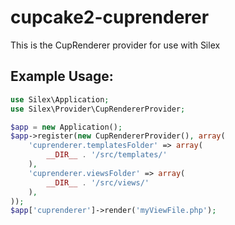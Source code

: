 cupcake2-cuprenderer
==================
This is the CupRenderer provider for use with Silex

Example Usage:
--------------
```php
use Silex\Application;
use Silex\Provider\CupRendererProvider;

$app = new Application();
$app->register(new CupRendererProvider(), array(
    'cuprenderer.templatesFolder' => array(
        __DIR__ . '/src/templates/'
    ),
    'cuprenderer.viewsFolder' => array(
        __DIR__ . '/src/views/'
    ),
));
$app['cuprenderer']->render('myViewFile.php');
```